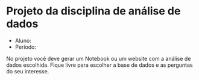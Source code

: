 # Projeto da disciplina de análise de dados
 
- Aluno:
- Período: 

No projeto você deve gerar um Notebook ou um website com a análise de dados escolhida. Fique livre para escolher a base de dados e as perguntas do seu interesse.

